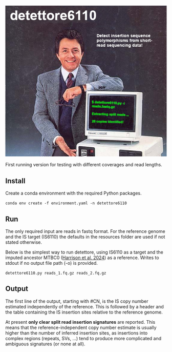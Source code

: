 ![](detettore_ad.png)

First running version for testing with different coverages and read lengths.

## Install
Create a conda environment with the required Python packages.

```{bash}
conda env create -f environment.yaml -n detettore6110
```

## Run 
The only required input are reads in fastq format. For the reference genome and the IS target (IS6110) the defaults in the resources folder are used if not stated otherwise. 

Below is the simplest way to run detettore, using IS6110 as a target and the imputed ancestor MTBC0 ([Harrison et al. 2024](https://doi.org/10.1099%2Fmgen.0.001165)) as a reference. Writes to stdout if no output file path (-o) is provided.

```{bash}
detettore6110.py reads_1.fq.gz reads_2.fq.gz
```

## Output
The first line of the output, starting with #CN, is the IS copy number estimated independently of the reference. This is followed by a header and the table containing the IS insertion sites relative to the reference genome. 

At present **only clear split read insertion signatures** are reported. This means that the reference-independent copy number estimate is usually higher than the number of inferred insertion sites, as insertions into complex regions (repeats, SVs, ...) tend to produce more complicated and ambiguous signatures (or none at all). 